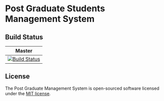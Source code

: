 # Post Graduate Students Management System

## Build Status


| Master |
| :----: |
| [![Build Status](https://travis-ci.org/pet1330/pgr_system.svg?branch=master)](https://travis-ci.org/pet1330/pgr_system) |


## License
The Post Graduate Management System is open-sourced software licensed under the [MIT license](http://opensource.org/licenses/MIT).
